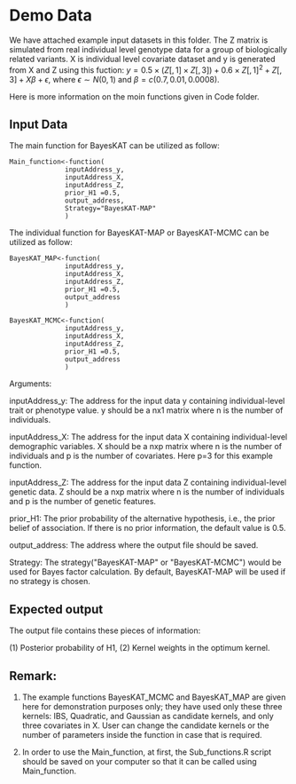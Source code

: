 # Demo Data
We have attached example input datasets in this folder. The Z matrix is simulated from real individual level genotype data for a group of biologically related variants. X is individual level covariate dataset and y is generated from X and Z using this fuction: 
$y= 0.5 \times (Z[,1] \times Z[,3]) + 0.6 \times Z[,1]^2 + Z[,3]+ X\beta + \epsilon$, where $\epsilon \sim N(0,1)$ and $\beta= c(0.7,0.01,0.0008)$.

Here is more information on the moin functions given in Code folder.

## Input Data
The main function for BayesKAT can be utilized as follow:
```
Main_function<-function(
              inputAddress_y,
              inputAddress_X,
              inputAddress_Z,
              prior_H1 =0.5,
              output_address,
              Strategy="BayesKAT-MAP"
              )
```

The individual function for BayesKAT-MAP or BayesKAT-MCMC can be utilized as follow:
```
BayesKAT_MAP<-function(
              inputAddress_y,
              inputAddress_X,
              inputAddress_Z,
              prior_H1 =0.5,
              output_address
              )
              
BayesKAT_MCMC<-function(
              inputAddress_y,
              inputAddress_X,
              inputAddress_Z,
              prior_H1 =0.5,
              output_address
              )              
```

Arguments:

inputAddress_y: The address for the input data y containing individual-level trait or phenotype value. y should be a nx1 matrix where n is the number of individuals.

inputAddress_X: The address for the input data X containing individual-level demographic variables. X should be a nxp matrix where n is the number of individuals and p is the number of covariates. Here p=3 for this example function. 

inputAddress_Z: The address for the input data Z containing individual-level genetic data. Z should be a nxp matrix where n is the number of individuals and p is the number of genetic features.

prior_H1: The prior probability of the alternative hypothesis, i.e., the prior belief of association. If there is no prior information, the default value is 0.5.

output_address: The address where the output file should be saved.

Strategy: The strategy("BayesKAT-MAP" or "BayesKAT-MCMC") would be used for Bayes factor calculation. By default, BayesKAT-MAP will be used if no strategy is chosen. 


## Expected output
The output file contains these pieces of information:

(1) Posterior probability of H1,
(2) Kernel weights in the optimum kernel.

## Remark:
1. The example functions BayesKAT_MCMC and BayesKAT_MAP are given here for demonstration purposes only; they have used only these three kernels: IBS, Quadratic, and Gaussian as candidate kernels, and only three covariates in X. User can change the candidate kernels or the number of parameters inside the function in case that is required. 

2. In order to use the Main_function, at first, the Sub_functions.R script should be saved on your computer so that it can be called using Main_function.
